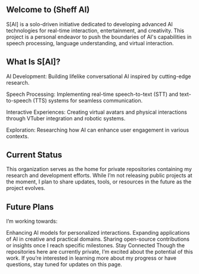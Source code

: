 ## Welcome to (Sheff AI)
S[AI] is a solo-driven initiative dedicated to developing advanced AI technologies for real-time interaction, entertainment, and creativity. This project is a personal endeavor to push the boundaries of AI's capabilities in speech processing, language understanding, and virtual interaction.

## What Is S[AI]?
AI Development: Building lifelike conversational AI inspired by cutting-edge research.

Speech Processing: Implementing real-time speech-to-text (STT) and text-to-speech (TTS) systems for seamless communication.

Interactive Experiences: Creating virtual avatars and physical interactions through VTuber integration and robotic systems.

Exploration: Researching how AI can enhance user engagement in various contexts.
## Current Status
This organization serves as the home for private repositories containing my research and development efforts. While I’m not releasing public projects at the moment, I plan to share updates, tools, or resources in the future as the project evolves.

## Future Plans
I’m working towards:

Enhancing AI models for personalized interactions.
Expanding applications of AI in creative and practical domains.
Sharing open-source contributions or insights once I reach specific milestones.
Stay Connected
Though the repositories here are currently private, I’m excited about the potential of this work. If you’re interested in learning more about my progress or have questions, stay tuned for updates on this page.
